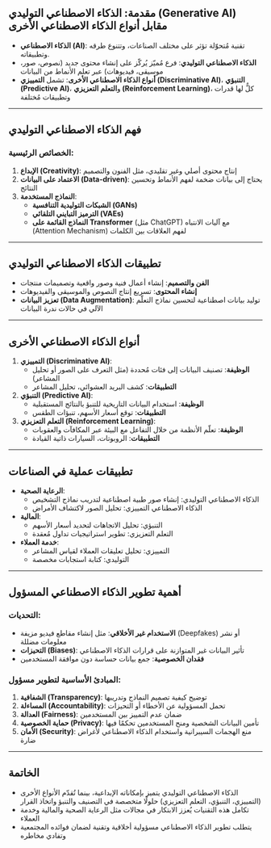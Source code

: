 
## مقدمة: الذكاء الاصطناعي التوليدي (Generative AI) مقابل أنواع الذكاء الاصطناعي الأخرى  
- **الذكاء الاصطناعي (AI)**: تقنية مُتحوّلة تؤثر على مختلف الصناعات، وتتنوع طرقه وتطبيقاته.  
- **الذكاء الاصطناعي التوليدي**: فرع مُميّز يُركّز على إنشاء محتوى جديد (نصوص، صور، موسيقى، فيديوهات) عبر تعلم الأنماط من البيانات 
- **أنواع الذكاء الاصطناعي الأخرى**: تشمل **التمييزي (Discriminative AI)**، **التنبؤي (Predictive AI)**، و**التعلم التعزيزي (Reinforcement Learning)**، كلٌّ لها قدرات وتطبيقات مُختلفة 

---

## فهم الذكاء الاصطناعي التوليدي  
### الخصائص الرئيسية:  
1. **الإبداع (Creativity)**: إنتاج محتوى أصلي وغير تقليدي، مثل الفنون والتصميم 
2. **الاعتماد على البيانات (Data-driven)**: يحتاج إلى بيانات ضخمة لفهم الأنماط وتحسين النتائج 
3. **النماذج المستخدمة**:  
   - **الشبكات التوليدية التنافسية (GANs)**  
   - **الترميز التبايني التلقائي (VAEs)**  
   - **النماذج القائمة على Transformer** (مثل ChatGPT) مع آليات الانتباه (Attention Mechanism) لفهم العلاقات بين الكلمات 

---

## تطبيقات الذكاء الاصطناعي التوليدي  
- **الفن والتصميم**: إنشاء أعمال فنية وصور واقعية وتصميمات منتجات
- **إنشاء المحتوى**: تسريع إنتاج النصوص والموسيقى والفيديوهات   
- **تعزيز البيانات (Data Augmentation)**: توليد بيانات اصطناعية لتحسين نماذج التعلّم الآلي في حالات ندرة البيانات 

---

## أنواع الذكاء الاصطناعي الأخرى  
1. **التمييزي (Discriminative AI)**:  
   - **الوظيفة**: تصنيف البيانات إلى فئات مُحددة (مثل التعرف على الصور أو تحليل المشاعر) 
   - **التطبيقات**: كشف البريد العشوائي، تحليل المشاعر
1. **التنبؤي (Predictive AI)**:  
   - **الوظيفة**: استخدام البيانات التاريخية للتنبؤ بالنتائج المستقبلية
   - **التطبيقات**: توقع أسعار الأسهم، تنبؤات الطقس
1. **التعلم التعزيزي (Reinforcement Learning)**:  
   - **الوظيفة**: تعلّم الأنظمة من خلال التفاعل مع البيئة عبر المكافآت والعقوبات 
   - **التطبيقات**: الروبوتات، السيارات ذاتية القيادة  

---

## تطبيقات عملية في الصناعات  
- **الرعاية الصحية**:  
  - الذكاء الاصطناعي التوليدي: إنشاء صور طبية اصطناعية لتدريب نماذج التشخيص 
  - الذكاء الاصطناعي التمييزي: تحليل الصور لاكتشاف الأمراض
- **المالية**:  
  - التنبؤي: تحليل الاتجاهات لتحديد أسعار الأسهم
  - التعلم التعزيزي: تطوير استراتيجيات تداول مُعقدة
- **خدمة العملاء**:  
  - التمييزي: تحليل تعليقات العملاء لقياس المشاعر
  - التوليدي: كتابة استجابات مخصصة 

---

## أهمية تطوير الذكاء الاصطناعي المسؤول  
### التحديات:  
- **الاستخدام غير الأخلاقي**: مثل إنشاء مقاطع فيديو مزيفة (Deepfakes) أو نشر معلومات مضللة 
- **التحيزات (Biases)**: تأثير البيانات غير المتوازنة على قرارات الذكاء الاصطناعي  
- **فقدان الخصوصية**: جمع بيانات حساسة دون موافقة المستخدمين

### المبادئ الأساسية لتطوير مسؤول:  
1. **الشفافية (Transparency)**: توضيح كيفية تصميم النماذج وتدريبها 
2. **المساءلة (Accountability)**: تحمل المسؤولية عن الأخطاء أو التحيزات
3. **العدالة (Fairness)**: ضمان عدم التمييز بين المستخدمين 
4. **حماية الخصوصية (Privacy)**: تأمين البيانات الشخصية ومنح المستخدمين تحكمًا فيها  
5. **الأمان (Security)**: منع الهجمات السيبرانية واستخدام الذكاء الاصطناعي لأغراض ضارة  

---

## الخاتمة  
- الذكاء الاصطناعي التوليدي يتميز بإمكاناته الإبداعية، بينما تُقدّم الأنواع الأخرى (التمييزي، التنبؤي، التعلم التعزيزي) حلولًا متخصصة في التصنيف والتنبؤ واتخاذ القرار
- تكامل هذه التقنيات يُعزز الابتكار في مجالات مثل الرعاية الصحية والمالية وخدمة العملاء
- يتطلب تطوير الذكاء الاصطناعي مسؤولية أخلاقية وتقنية لضمان فوائده المجتمعية وتفادي مخاطره